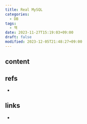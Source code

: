 ```yaml
---
title: Real MySQL
categories:
  - DB
tags:
  - 책
date: 2023-11-27T15:19:03+09:00
draft: false
modified: 2023-12-05T21:48:27+09:00
---
```


## content



## refs
- 


## links
- 
